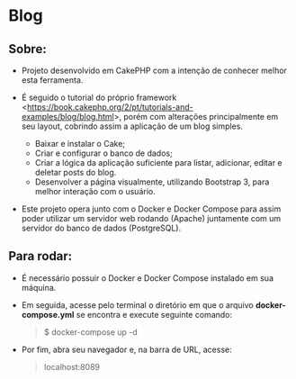 # Blog

## Sobre:
- Projeto desenvolvido em CakePHP com a intenção de conhecer melhor esta ferramenta.
- É seguido o tutorial do próprio framework <<https://book.cakephp.org/2/pt/tutorials-and-examples/blog/blog.html>>, porém com alterações principalmente em seu layout, cobrindo assim a aplicação de um blog simples.
    - Baixar e instalar o Cake;
    - Criar e configurar o banco de dados;
    - Criar a lógica da aplicação suficiente para listar, adicionar, editar e deletar posts do blog.
    - Desenvolver a página visualmente, utilizando Bootstrap 3, para melhor interação com o usuário.

- Este projeto opera junto com o Docker e Docker Compose para assim poder utilizar um servidor web rodando (Apache) juntamente com um servidor do banco de dados (PostgreSQL).

## Para rodar:
- É necessário possuir o Docker e Docker Compose instalado em sua máquina.
- Em seguida, acesse pelo terminal o diretório em que o arquivo **docker-compose.yml** se encontra e execute seguinte comando:

    > $ docker-compose up -d

- Por fim, abra seu navegador e, na barra de URL, acesse:

    > localhost:8089
